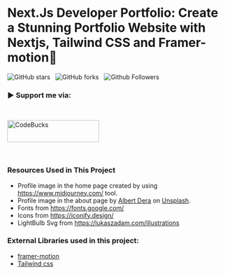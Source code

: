 # Next.Js Developer Portfolio: Create a Stunning Portfolio Website with Nextjs, Tailwind CSS and Framer-motion🌟

![GitHub stars](https://img.shields.io/github/stars/lacegiovanni17/Nextjs-dev-Portfolio?style=social&logo=ApacheSpark&label=Stars)&nbsp;&nbsp;
![GitHub forks](https://img.shields.io/github/forks/lacegiovanni17/Nextjs-dev-Portfolio?style=social&logo=KashFlow&maxAge=3600)&nbsp;&nbsp;
![Github Followers](https://img.shields.io/github/followers/lacegiovanni17.svg?style=social&label=Follow)&nbsp;&nbsp;<br />


<h3 align="left">▶ Support me via:</h3><br />
<p><a href="https://bmc.link/chidikehenW" target="_blank"> <img  src="https://www.buymeacoffee.com/assets/img/guidelines/download-assets-sm-1.svg" height="50" width="210" alt="CodeBucks" ></img></a></p><br />



### Resources Used in This Project

- Profile image in the home page created by using https://www.midjourney.com/ tool.
- Profile image in the about page by [Albert Dera](https://unsplash.com/@albertdera?utm_source=unsplash&utm_medium=referral&utm_content=creditCopyText) 
on [Unsplash](https://unsplash.com/photos/ILip77SbmOE?utm_source=unsplash&utm_medium=referral&utm_content=creditCopyText).
- Fonts from https://fonts.google.com/ <br />
- Icons from https://iconify.design/ <br />
- LightBulb Svg from https://lukaszadam.com/illustrations <br />

### External Libraries used in this project:

- [framer-motion](https://www.framer.com/motion/) <br />
- [Tailwind css](https://tailwindcss.com/) <br />


